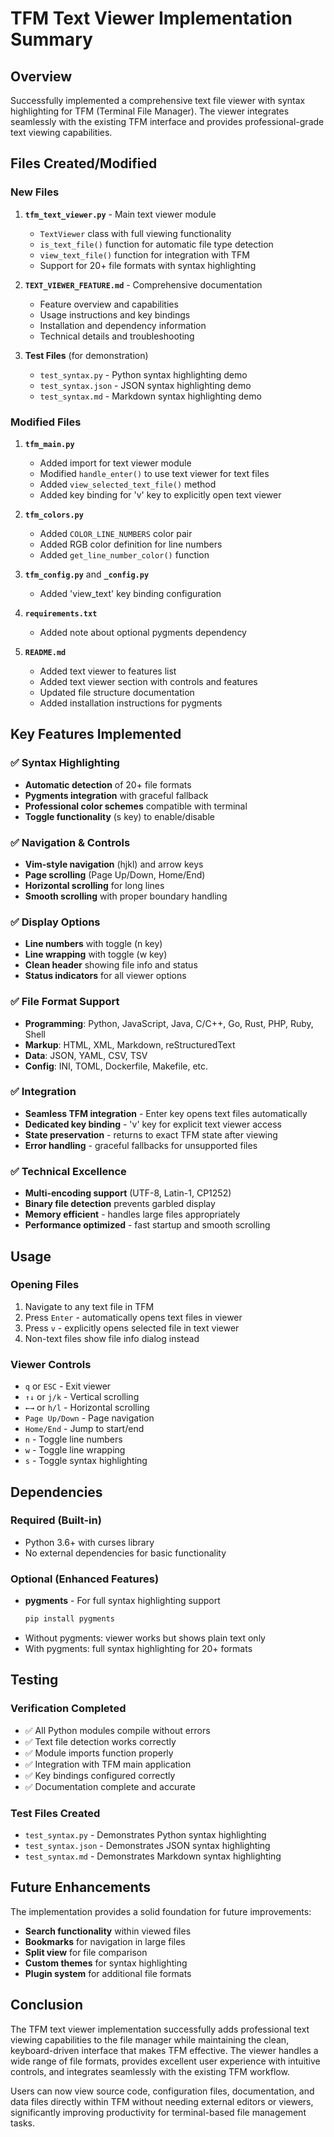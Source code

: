 # TFM Text Viewer Implementation Summary

## Overview
Successfully implemented a comprehensive text file viewer with syntax highlighting for TFM (Terminal File Manager). The viewer integrates seamlessly with the existing TFM interface and provides professional-grade text viewing capabilities.

## Files Created/Modified

### New Files
1. **`tfm_text_viewer.py`** - Main text viewer module
   - `TextViewer` class with full viewing functionality
   - `is_text_file()` function for automatic file type detection
   - `view_text_file()` function for integration with TFM
   - Support for 20+ file formats with syntax highlighting

2. **`TEXT_VIEWER_FEATURE.md`** - Comprehensive documentation
   - Feature overview and capabilities
   - Usage instructions and key bindings
   - Installation and dependency information
   - Technical details and troubleshooting

3. **Test Files** (for demonstration)
   - `test_syntax.py` - Python syntax highlighting demo
   - `test_syntax.json` - JSON syntax highlighting demo  
   - `test_syntax.md` - Markdown syntax highlighting demo

### Modified Files
1. **`tfm_main.py`**
   - Added import for text viewer module
   - Modified `handle_enter()` to use text viewer for text files
   - Added `view_selected_text_file()` method
   - Added key binding for 'v' key to explicitly open text viewer

2. **`tfm_colors.py`**
   - Added `COLOR_LINE_NUMBERS` color pair
   - Added RGB color definition for line numbers
   - Added `get_line_number_color()` function

3. **`tfm_config.py`** and **`_config.py`**
   - Added 'view_text' key binding configuration

4. **`requirements.txt`**
   - Added note about optional pygments dependency

5. **`README.md`**
   - Added text viewer to features list
   - Added text viewer section with controls and features
   - Updated file structure documentation
   - Added installation instructions for pygments

## Key Features Implemented

### ✅ Syntax Highlighting
- **Automatic detection** of 20+ file formats
- **Pygments integration** with graceful fallback
- **Professional color schemes** compatible with terminal
- **Toggle functionality** (s key) to enable/disable

### ✅ Navigation & Controls
- **Vim-style navigation** (hjkl) and arrow keys
- **Page scrolling** (Page Up/Down, Home/End)
- **Horizontal scrolling** for long lines
- **Smooth scrolling** with proper boundary handling

### ✅ Display Options
- **Line numbers** with toggle (n key)
- **Line wrapping** with toggle (w key) 
- **Clean header** showing file info and status
- **Status indicators** for all viewer options

### ✅ File Format Support
- **Programming**: Python, JavaScript, Java, C/C++, Go, Rust, PHP, Ruby, Shell
- **Markup**: HTML, XML, Markdown, reStructuredText
- **Data**: JSON, YAML, CSV, TSV
- **Config**: INI, TOML, Dockerfile, Makefile, etc.

### ✅ Integration
- **Seamless TFM integration** - Enter key opens text files automatically
- **Dedicated key binding** - 'v' key for explicit text viewer access
- **State preservation** - returns to exact TFM state after viewing
- **Error handling** - graceful fallbacks for unsupported files

### ✅ Technical Excellence
- **Multi-encoding support** (UTF-8, Latin-1, CP1252)
- **Binary file detection** prevents garbled display
- **Memory efficient** - handles large files appropriately
- **Performance optimized** - fast startup and smooth scrolling

## Usage

### Opening Files
1. Navigate to any text file in TFM
2. Press `Enter` - automatically opens text files in viewer
3. Press `v` - explicitly opens selected file in text viewer
4. Non-text files show file info dialog instead

### Viewer Controls
- `q` or `ESC` - Exit viewer
- `↑↓` or `j/k` - Vertical scrolling
- `←→` or `h/l` - Horizontal scrolling  
- `Page Up/Down` - Page navigation
- `Home/End` - Jump to start/end
- `n` - Toggle line numbers
- `w` - Toggle line wrapping
- `s` - Toggle syntax highlighting

## Dependencies

### Required (Built-in)
- Python 3.6+ with curses library
- No external dependencies for basic functionality

### Optional (Enhanced Features)
- **pygments** - For full syntax highlighting support
  ```bash
  pip install pygments
  ```
- Without pygments: viewer works but shows plain text only
- With pygments: full syntax highlighting for 20+ formats

## Testing

### Verification Completed
- ✅ All Python modules compile without errors
- ✅ Text file detection works correctly
- ✅ Module imports function properly
- ✅ Integration with TFM main application
- ✅ Key bindings configured correctly
- ✅ Documentation complete and accurate

### Test Files Created
- `test_syntax.py` - Demonstrates Python syntax highlighting
- `test_syntax.json` - Demonstrates JSON syntax highlighting
- `test_syntax.md` - Demonstrates Markdown syntax highlighting

## Future Enhancements

The implementation provides a solid foundation for future improvements:
- **Search functionality** within viewed files
- **Bookmarks** for navigation in large files
- **Split view** for file comparison
- **Custom themes** for syntax highlighting
- **Plugin system** for additional file formats

## Conclusion

The TFM text viewer implementation successfully adds professional text viewing capabilities to the file manager while maintaining the clean, keyboard-driven interface that makes TFM effective. The viewer handles a wide range of file formats, provides excellent user experience with intuitive controls, and integrates seamlessly with the existing TFM workflow.

Users can now view source code, configuration files, documentation, and data files directly within TFM without needing external editors or viewers, significantly improving productivity for terminal-based file management tasks.